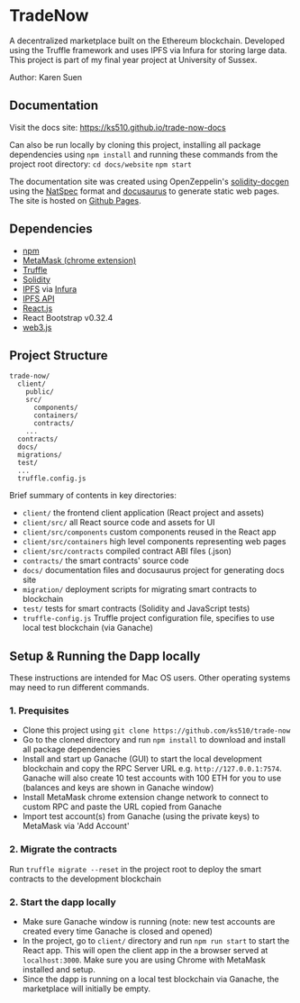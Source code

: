 # TradeNow
A decentralized marketplace built on the Ethereum blockchain. Developed using the Truffle framework and uses IPFS via Infura for storing large data. This project is part of my final year project at University of Sussex.

Author: Karen Suen

## Documentation
Visit the docs site: https://ks510.github.io/trade-now-docs

Can also be run locally by cloning this project, installing all package dependencies
using `npm install` and running these commands from the project root directory:
`cd docs/website`
`npm start`

The documentation site was created using OpenZeppelin's [solidity-docgen](https://github.com/OpenZeppelin/solidity-docgen) using the [NatSpec](https://solidity.readthedocs.io/en/develop/natspec-format.html) format and [docusaurus](https://docusaurus.io/en/) to generate static web pages. The site is hosted on [Github Pages](https://pages.github.com/).

## Dependencies
- [npm](https://www.npmjs.com/get-npm)
- [MetaMask (chrome extension)](https://metamask.io/)
- [Truffle](https://truffleframework.com/)
- [Solidity](https://solidity.readthedocs.io/en/v0.5.0/index.html)
- [IPFS](https://ipfs.io/) via [Infura](https://infura.io/docs)
- [IPFS API](https://www.npmjs.com/package/ipfs-http-client)
- [React.js](https://reactjs.org/)
- React Bootstrap v0.32.4
- [web3.js](https://web3js.readthedocs.io/en/1.0/)

## Project Structure
```
trade-now/
  client/
    public/
    src/
      components/
      containers/
      contracts/
    ...
  contracts/
  docs/
  migrations/
  test/
  ...
  truffle.config.js 
```
Brief summary of contents in key directories:
- `client/` the frontend client application (React project and assets)
- `client/src/` all React source code and assets for UI
- `client/src/components` custom components reused in the React app
- `client/src/containers` high level components representing web pages
- `client/src/contracts` compiled contract ABI files (.json)
- `contracts/` the smart contracts' source code
- `docs/` documentation files and docusaurus project for generating docs site
- `migration/` deployment scripts for migrating smart contracts to blockchain
- `test/` tests for smart contracts (Solidity and JavaScript tests)
- `truffle-config.js` Truffle project configuration file, specifies to use local test blockchain (via Ganache)

## Setup & Running the Dapp locally
These instructions are intended for Mac OS users. Other operating systems may need to run different commands.

### 1. Prequisites
- Clone this project using `git clone https://github.com/ks510/trade-now`
- Go to the cloned directory and run `npm install` to download and install all package dependencies
- Install and start up Ganache (GUI) to start the local development blockchain and copy the RPC Server URL e.g. `http://127.0.0.1:7574`. Ganache will also create 10 test accounts with 100 ETH for you to use (balances and keys are shown in Ganache window)
- Install MetaMask chrome extension change network to connect to custom RPC and paste the URL copied from Ganache
- Import test account(s) from Ganache (using the private keys) to MetaMask via 'Add Account'

### 2. Migrate the contracts
Run `truffle migrate --reset` in the project root to deploy the smart contracts to the development blockchain

### 2. Start the dapp locally
- Make sure Ganache window is running (note: new test accounts are created every time Ganache is closed and opened)
- In the project, go to `client/` directory and run `npm run start` to start the React app. This will open the client app in the a browser served at `localhost:3000`. Make sure you are using Chrome with MetaMask installed and setup.
- Since the dapp is running on a local test blockchain via Ganache, the marketplace will initially be empty.
